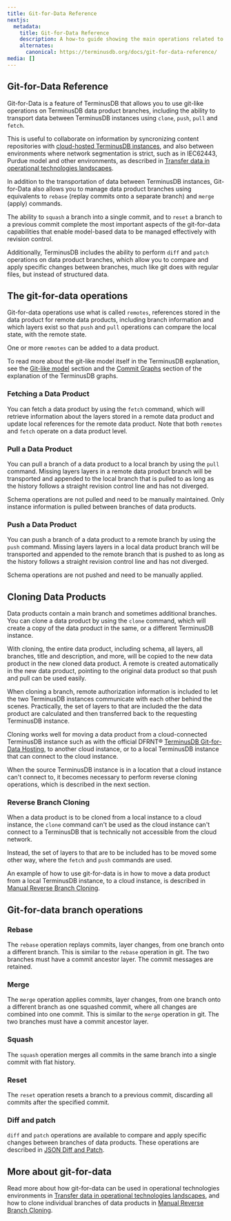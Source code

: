 ```yaml
---
title: Git-for-Data Reference
nextjs:
  metadata:
    title: Git-for-Data Reference
    description: A how-to guide showing the main operations related to Git-for-Data with TerminusDB in the cloud environment
    alternates:
      canonical: https://terminusdb.org/docs/git-for-data-reference/
media: []
---
```


## Git-for-Data Reference

Git-for-Data is a feature of TerminusDB that allows you to use git-like operations on TerminusDB data product branches, including the ability to transport data between TerminusDB instances using `clone`, `push`, `pull` and `fetch`.

This is useful to collaborate on information by syncronizing content repositories with [cloud-hosted TerminusDB instances](https://dfrnt.com/hypergraph-content-studio/), and also between environments where network segmentation is strict, such as in IEC62443, Purdue model and other environments, as described in [Transfer data in operational technologies landscapes](/docs/operational-technologies-transfer). 

In addition to the transportation of data between TerminusDB instances, Git-for-Data also allows you to manage data product branches using equivalents to `rebase` (replay commits onto a separate branch) and `merge` (apply) commands.

The ability to `squash` a branch into a single commit, and to `reset` a branch to a previous commit complete the most important aspects of the git-for-data capabilities that enable model-based data to be managed effectively with revision control.

Additionally, TerminusDB includes the ability to perform `diff` and `patch` operations on data product branches, which allow you to compare and apply specific changes between branches, much like git does with regular files, but instead of structured data.

## The git-for-data operations

Git-for-data operations use what is called `remotes`, references stored in the data product for remote data products, including branch information and which layers exist so that `push` and `pull` operations can compare the local state, with the remote state. 

One or more `remotes` can be added to a data product.

To read more about the git-like model itself in the TerminusDB explanation, see the [Git-like model](/docs/terminusdb-explanation/#git-like-model) section and the [Commit Graphs](/docs/graphs-explanation/#commit-graphs) section of the explanation of the TerminusDB graphs.

### Fetching a Data Product

You can fetch a data product by using the `fetch` command, which will retrieve information about the layers stored in a remote data product and update local references for the remote data product. Note that both `remotes` and `fetch` operate on a data product level.

### Pull a Data Product

You can pull a branch of a data product to a local branch by using the `pull` command. Missing layers layers in a remote data product branch will be transported and appended to the local branch that is pulled to as long as the history follows a straight revision control line and has not diverged.

Schema operations are not pulled and need to be manually maintained. Only instance information is pulled between branches of data products.

### Push a Data Product

You can push a branch of a data product to a remote branch by using the `push` command. Missing layers layers in a local data product branch will be transported and appended to the remote branch that is pushed to as long as the history follows a straight revision control line and has not diverged.

Schema operations are not pushed and need to be manually applied.

## Cloning Data Products

Data products contain a main branch and sometimes additional branches. You can clone a data product by using the `clone` command, which will create a copy of the data product in the same, or a different TerminusDB instance. 

With cloning, the entire data product, including schema, all layers, all branches, title and description, and more, will be copied to the new data product in the new cloned data product. A remote is created automatically in the new data product, pointing to the original data product so that push and pull can be used easily.

When cloning a branch, remote authorization information is included to let the two TerminusDB instances communicate with each other behind the scenes. Practically, the set of layers to that are included the the data product are calculated and then transferred back to the requesting TerminusDB instance.

Cloning works well for moving a data product from a cloud-connected TerminusDB instance such as with the official DFRNT® [TerminusDB Git-for-Data Hosting](https://dfrnt.com/hypergraph-content-studio/), to another cloud instance, or to a local TerminusDB instance that can connect to the cloud instance.

When the source TerminusDB instance is in a location that a cloud instance can't connect to, it becomes necessary to perform reverse cloning operations, which is described in the next section.

### Reverse Branch Cloning

When a data product is to be cloned from a local instance to a cloud instance, the `clone` command can't be used as the cloud instance can't connect to a TerminusDB that is technically not accessible from the cloud network.

Instead, the set of layers to that are to be included has to be moved some other way, where the `fetch` and `push` commands are used.

An example of how to use git-for-data is in how to move a data product from a local TerminusDB instance, to a cloud instance, is described in [Manual Reverse Branch Cloning](/docs/manual-reverse-branch-cloning).

## Git-for-data branch operations

### Rebase

The `rebase` operation replays commits, layer changes, from one branch onto a different branch. This is similar to the `rebase` operation in git. The two branches must have a commit ancestor layer. The commit messages are retained.

### Merge

The `merge` operation applies commits, layer changes, from one branch onto a different branch as one squashed commit, where all changes are combined into one commit. This is similar to the `merge` operation in git. The two branches must have a commit ancestor layer.

### Squash

The `squash` operation merges all commits in the same branch into a single commit with flat history.

### Reset

The `reset` operation resets a branch to a previous commit, discarding all commits after the specified commit.

### Diff and patch

`diff` and `patch` operations are available to compare and apply specific changes between branches of data products. These operations are described in [JSON Diff and Patch](/docs/json-diff-and-patch).

## More about git-for-data

Read more about how git-for-data can be used in operational technologies environments in [Transfer data in operational technologies landscapes](/docs/operational-technologies-transfer), and how to clone individual branches of data products in [Manual Reverse Branch Cloning](/docs/manual-reverse-branch-cloning).
